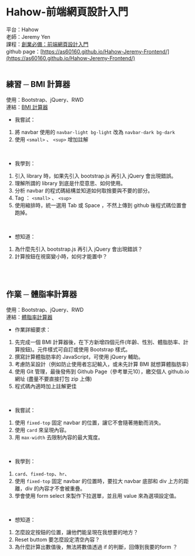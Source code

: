 ﻿# Hahow-前端網頁設計入門
平台：Hahow <br>
老師：Jeremy Yen <br>
課程：[創業必備：前端網頁設計入門](https://hahow.in/courses/56c1e3b3e91d590900234105/discussions) <br>
github page：[https://as60160.github.io/Hahow-Jeremy-Frontend/](https://as60160.github.io/Hahow-Jeremy-Frontend/) <br>
<br>


## 練習 ─ BMI 計算器
使用：Bootstrap、jQuery、RWD <br>
連結：[BMI 計算器](https://as60160.github.io/Hahow-Jeremy-Frontend/%E7%B7%B4%E7%BF%92-BMI%E8%A8%88%E7%AE%97%E5%99%A8.html)<br>

* 我嘗試：
1. 將 navbar 使用的 `navbar-light bg-light` 改為 `navbar-dark bg-dark`
2. 使用 `<small>` 、 `<sup>` 增加註解 
<br>

* 我學到：
1. 引入 library 時，如果先引入 bootstrap.js 再引入 jQuery 會出現錯誤。
2. 理解所謂的 library 到底是什麼意思、如何使用。
3. 分析 navbar 的程式碼結構並知道如何取捨要與不要的部分。
4. Tag ： `<small>` 、 `<sup>`
5. 使用縮排時，統一選用 Tab 或 Space ，不然上傳到 github 後程式碼位置會跑掉。
<br>

* 想知道：
1. 為什麼先引入 bootstrap.js 再引入 jQuery 會出現錯誤？
2. 計算按鈕在視窗變小時，如何才能置中？
<br>
<br>



## 作業 ─ 體脂率計算器
使用：Bootstrap、jQuery、RWD <br>
連結：[體脂率計算器](https://as60160.github.io/Hahow-Jeremy-Frontend/%E4%BD%9C%E6%A5%AD-%E9%AB%94%E8%84%82%E7%8E%87%E8%A8%88%E7%AE%97%E5%99%A8.html)<br>

* 作業詳細要求：
1. 先完成一個 BMI 計算器後，在下方新增四個元件(年齡、性別、體脂肪率、計算按鈕)。元件樣式可自訂或使用 Bootstrap 樣式。
2. 撰寫計算體脂肪率的 JavaScript，可使用 jQuery 輔助。
3. 考慮防呆設計（例如防止使用者忘記輸入，或未先計算 BMI 就想算體脂肪率）
4. 使用 Git 管理，最後發佈到 Github Page（參考單元10），繳交個人 github.io 網址 (盡量不要直接打包 zip 上傳)
5. 程式碼內適時加上註解更佳
<br>

* 我嘗試：
1. 使用 `fixed-top` 固定 navbar 的位置，讓它不會隨著捲動而消失。
2. 使用 `card` 來呈現內容。
3. 用 `max-width` 去限制內容的最大寬度。
<br>

* 我學到：
1. `card`、`fixed-top`、`hr`、
2. 使用 `fixed-top` 固定 navbar 的位置時，要拉大 navbar 底部和 div 上方的距離，div 的內容才不會被重疊。
3. 學會使用 form select 來製作下拉選單，並且用 value 來為選項設定值。
<br>

* 想知道：
1. 怎麼設定按鈕的位置，讓他們能呈現在我想要的地方？
2. Reset buttom 要怎麼設定清空內容？
3. 為什麼計算出數值後，無法將數值透過 if 的判斷，回傳到我要的form ？
<br>